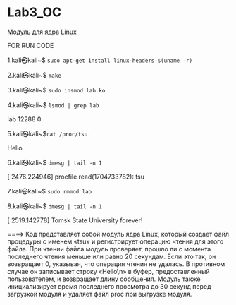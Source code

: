 # Lab3_OC
Модуль для ядра Linux

FOR RUN CODE

1.kali㉿kali~$ ```
        sudo apt-get install linux-headers-$(uname -r)
    ``` 

2.kali㉿kali~$  ```
         make 
    ``` 

3.kali㉿kali~$  ```
       sudo insmod lab.ko
    ``` 

4.kali㉿kali~$ ```
          lsmod | grep lab
    ```

lab               12288  0 

5.kali㉿kali~$```
           cat /proc/tsu
    ```

Hello  

6.kali㉿kali~$ ```
           dmesg | tail -n 1
    ``` 

[ 2476.224946] procfile read(1704733782): tsu

7.kali㉿kali~$ ```
          sudo rmmod lab
    ``` 

8.kali㉿kali~$ ```
           dmesg | tail -n 1 
    ``` 

[ 2519.142778] Tomsk State University forever!

====> Код представляет собой модуль ядра Linux, который создает файл процедуры с именем «tsu» и регистрирует операцию чтения для этого файла. При чтении файла модуль проверяет, прошло ли с момента последнего чтения меньше или равно 20 секундам. Если это так, он возвращает 0, указывая, что операция чтения не удалась. В противном случае он записывает строку «Hello\n» в буфер, предоставленный пользователем, и возвращает длину сообщения. Модуль также инициализирует время последнего просмотра до 30 секунд перед загрузкой модуля и удаляет файл proc при выгрузке модуля.
